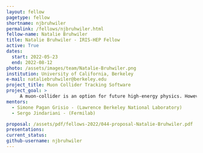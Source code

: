 ```yaml
---
layout: fellow
pagetype: fellow
shortname: njbruhwiler
permalink: /fellows/njbruhwiler.html
fellow-name: Natalie Bruhwiler
title: Natalie Bruhwiler - IRIS-HEP Fellow
active: True
dates:
  start: 2022-05-23
  end: 2022-08-12
photo: /assets/images/team/Natalie-Bruhwiler.png
institution: University of California, Berkeley
e-mail: nataliebruhwiler@berkeley.edu
project_title: Muon Collider Tracking Software
project_goal: >
     A muon-collider is an option for future high-energy physics. However, because of the short lifetime of a muon, the detector has to cope with a large rate of beam-induced background caused by muon decay products. The algorithms used for charged particle reconstruction (tracking) need to successfully differentiate this noise from products of the main muon-muon collision, which results in a very large conbinatorial problem. This project involves investigating how the tracking algorithms can be improved and, if time allows, focusing on the optimization of the algorithm and the detector layout.
mentors:
  - Simone Pagan Grisio - (Lawrence Berkeley National Laboratory)
  - Sergo Jindariani - (Fermilab)

proposal: /assets/pdf/fellows-2022/044-proposal-Natalie-Bruhwiler.pdf
presentations:
current_status:
github-username: njbruhwiler
---
```

